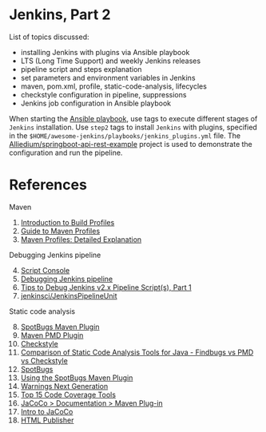# Jenkins, Part 2

List of topics discussed:
- installing Jenkins with plugins via Ansible playbook 
- LTS (Long Time Support) and weekly Jenkins releases
- pipeline script and steps explanation
- set parameters and environment variables in Jenkins
- maven, pom.xml, profile, static-code-analysis, lifecycles
- checkstyle configuration in pipeline, suppressions
- Jenkins job configuration in Ansible playbook

When starting the [Ansible playbook](https://github.com/Alliedium/awesome-jenkins), use tags to execute different stages of `Jenkins` installation. Use `step2` tags to install `Jenkins` with plugins, specified in the `$HOME/awesome-jenkins/playbooks/jenkins_plugins.yml` file. 
The [Alliedium/springboot-api-rest-example](https://github.com/Alliedium/springboot-api-rest-example) project is used to demonstrate the configuration and run the pipeline.

# References

Maven

1. [Introduction to Build Profiles](https://maven.apache.org/guides/introduction/introduction-to-profiles.html)
2. [Guide to Maven Profiles](https://www.baeldung.com/maven-profiles)
3. [Maven Profiles: Detailed Explanation](https://medium.com/javarevisited/maven-profiles-detailed-explanation-1b4c8204466a)

Debugging Jenkins pipeline

4. [Script Console](https://www.jenkins.io/doc/book/managing/script-console/)
5. [Debugging Jenkins pipeline](https://notes.asaleh.net/posts/debugging-jenkins-pipeline/)
6. [Tips to Debug Jenkins v2.x Pipeline Script(s), Part 1](https://dzone.com/articles/10-tips-to-debug-jenkins-pipelines)
7. [jenkinsci/JenkinsPipelineUnit](https://github.com/jenkinsci/JenkinsPipelineUnit)

Static code analysis

8. [SpotBugs Maven Plugin](https://spotbugs.github.io/spotbugs-maven-plugin/)
9. [Maven PMD Plugin](https://pmd.github.io/latest/pmd_userdocs_tools_maven.html)
10. [Checkstyle](https://checkstyle.org/)
11. [Comparison of Static Code Analysis Tools for Java - Findbugs vs PMD vs Checkstyle](https://www.sw-engineering-candies.com/blog-1/comparison-of-findbugs-pmd-and-checkstyle)
12. [SpotBugs](https://spotbugs.readthedocs.io/en/stable/introduction.html)
13. [Using the SpotBugs Maven Plugin](https://spotbugs.readthedocs.io/en/stable/maven.html)
14. [Warnings Next Generation](https://plugins.jenkins.io/warnings-ng/)
15. [Top 15 Code Coverage Tools](https://www.softwaretestinghelp.com/code-coverage-tools/)
16. [JaCoCo > Documentation > Maven Plug-in](https://www.eclemma.org/jacoco/trunk/doc/maven.html)
17. [Intro to JaCoCo](https://www.baeldung.com/jacoco)
18. [HTML Publisher](https://plugins.jenkins.io/htmlpublisher/) 